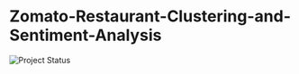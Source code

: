 # Zomato-Restaurant-Clustering-and-Sentiment-Analysis
![Project Status](https://img.shields.io/badge/status-in_progress-yellow)





